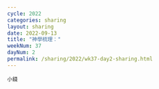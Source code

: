 ```yaml
---
cycle: 2022
categories: sharing
layout: sharing
date: 2022-09-13
title: "神學梳理："
weekNum: 37
dayNum: 2
permalink: /sharing/2022/wk37-day2-sharing.html
---
```


[](https://eccseattle.github.io/media/sharing/2022/wk037/2022-09-13-bin.m4a)

`小錢`
